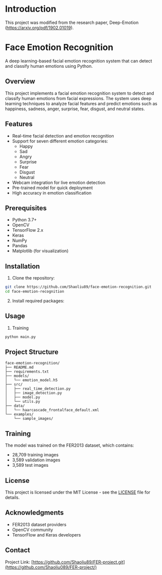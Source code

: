 # Introduction
This project was modified from the research paper, Deep-Emotion (https://arxiv.org/pdf/1902.01019).

# Face Emotion Recognition

A deep learning-based facial emotion recognition system that can detect and classify human emotions using Python.

## Overview

This project implements a facial emotion recognition system to detect and classify human emotions from facial expressions. The system uses deep learning techniques to analyze facial features and predict emotions such as happiness, sadness, anger, surprise, fear, disgust, and neutral states.

## Features

- Real-time facial detection and emotion recognition
- Support for seven different emotion categories:
  - Happy
  - Sad
  - Angry
  - Surprise
  - Fear
  - Disgust
  - Neutral
- Webcam integration for live emotion detection
- Pre-trained model for quick deployment
- High accuracy in emotion classification

## Prerequisites

- Python 3.7+
- OpenCV
- TensorFlow 2.x
- Keras
- NumPy
- Pandas
- Matplotlib (for visualization)

## Installation

1. Clone the repository:
```bash
git clone https://github.com/Shaoliu89/face-emotion-recognition.git
cd face-emotion-recognition
```

2. Install required packages:


## Usage

1. Training
```bash
python main.py
```



## Project Structure

```
face-emotion-recognition/
├── README.md
├── requirements.txt
├── models/
│   └── emotion_model.h5
├── src/
│   ├── real_time_detection.py
│   ├── image_detection.py
│   ├── model.py
│   └── utils.py
├── data/
│   └── haarcascade_frontalface_default.xml
└── examples/
    └── sample_images/
```

## Training

The model was trained on the FER2013 dataset, which contains:
- 28,709 training images
- 3,589 validation images
- 3,589 test images


## License

This project is licensed under the MIT License - see the [LICENSE](LICENSE) file for details.

## Acknowledgments

- FER2013 dataset providers
- OpenCV community
- TensorFlow and Keras developers

## Contact

Project Link: [https://github.com/Shaoliu89/FER-project.git](https://github.com/Shaoliu089/FER-project/)
